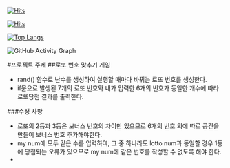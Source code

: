[![Hits](https://hits.seeyoufarm.com/api/count/incr/badge.svg?url=https%3A%2F%2Fgithub.com%2Foencao1041%2Foencao1041&count_bg=%23FFFFFF&title_bg=%23FF00AA&icon=instagram.svg&icon_color=%23FFFFFF&title=chaeyeong+Instagram&edge_flat=false)](https://instagram.com/chaecheao)

[![Hits](https://hits.seeyoufarm.com/api/count/incr/badge.svg?url=https%3A%2F%2Fgithub.com%2Foencao1041%2Foencao1041&count_bg=%23FFFFFF&title_bg=%231EC800&icon=blogger.svg&icon_color=%23FFFFFF&title=chaeyeong+naverblog&edge_flat=false)](https://blog.naver.com/119dpdltm)

[![Top Langs](https://github-readme-stats.vercel.app/api/top-langs/?username=oencao1041)](https://search.pstatic.net/common/?src=http%3A%2F%2Fblogfiles.naver.net%2FMjAyMTAyMjFfMjY2%2FMDAxNjEzODg2NDMwODc4.NHnc5MFtdvGt19i3R1ystVGjNMtOdl3Jk2iLprVqrcgg.xGqpUazYPmEiCHBPT0N4XDoOAcUMCACQF69T8msx1Mgg.PNG.amelblue%2F3547168412_92utryhW_792e5523ecbd7ef46c1f8e51a945d81c39f53ece.png&type=sc960_832)

![GitHub Activity Graph](https://activity-graph.herokuapp.com/graph?username=oencao1041)  


#프로젝트 주제
##로또 번호 맞추기 게임
- rand() 함수로 난수를 생성하여 실행할 때마다 바뀌는 로또 번호를 생성한다.
- if문으로 발생된 7개의 로또 번호와 내가 입력한 6개의 번호가 동일한 개수에 따라 로또당첨 결과를 출력한다.


###수정 사항
- 로또의 2등과 3등은 보너스 번호의 차이만 있으므로 6개의 번호 외에 따로 공간을 만들어 보너스 번호 추가해야한다.
- my num에 모두 같은 수를 입력하여, 그 중 하나라도 lotto num과 동일할 경우 1등에 당첨되는 오류가 있으므로 my num에 같은 번호를 작성할 수 없도록 해야 한다.
-  
